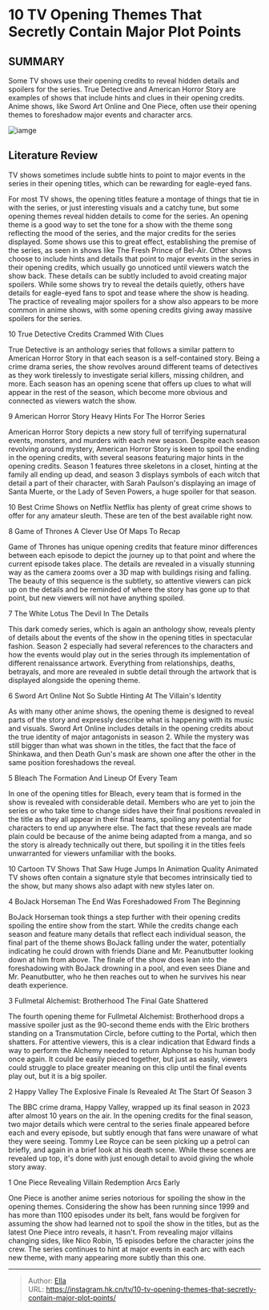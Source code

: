 # 10 TV Opening Themes That Secretly Contain Major Plot Points


## SUMMARY 


 Some TV shows use their opening credits to reveal hidden details and spoilers for the series. 
 True Detective and American Horror Story are examples of shows that include hints and clues in their opening credits. 
 Anime shows, like Sword Art Online and One Piece, often use their opening themes to foreshadow major events and character arcs. 

![iamge](https://static1.srcdn.com/wordpress/wp-content/uploads/2024/01/nico-onepiece-sarahpaulson-ahs-westerosmap.jpg)

## Literature Review

TV shows sometimes include subtle hints to point to major events in the series in their opening titles, which can be rewarding for eagle-eyed fans.




For most TV shows, the opening titles feature a montage of things that tie in with the series, or just interesting visuals and a catchy tune, but some opening themes reveal hidden details to come for the series. An opening theme is a good way to set the tone for a show with the theme song reflecting the mood of the series, and the major credits for the series displayed. Some shows use this to great effect, establishing the premise of the series, as seen in shows like The Fresh Prince of Bel-Air.
Other shows choose to include hints and details that point to major events in the series in their opening credits, which usually go unnoticed until viewers watch the show back. These details can be subtly included to avoid creating major spoilers. While some shows try to reveal the details quietly, others have details for eagle-eyed fans to spot and tease where the show is heading. The practice of revealing major spoilers for a show also appears to be more common in anime shows, with some opening credits giving away massive spoilers for the series.









 








 10  True Detective 
Credits Crammed With Clues


True Detective is an anthology series that follows a similar pattern to American Horror Story in that each season is a self-contained story. Being a crime drama series, the show revolves around different teams of detectives as they work tirelessly to investigate serial killers, missing children, and more. Each season has an opening scene that offers up clues to what will appear in the rest of the season, which become more obvious and connected as viewers watch the show.





 9  American Horror Story 
Heavy Hints For The Horror Series


American Horror Story depicts a new story full of terrifying supernatural events, monsters, and murders with each new season. Despite each season revolving around mystery, American Horror Story is keen to spoil the ending in the opening credits, with several seasons featuring major hints in the opening credits. Season 1 features three skeletons in a closet, hinting at the family all ending up dead, and season 3 displays symbols of each witch that detail a part of their character, with Sarah Paulson&#39;s displaying an image of Santa Muerte, or the Lady of Seven Powers, a huge spoiler for that season.
            
 
 10 Best Crime Shows on Netflix 
Netflix has plenty of great crime shows to offer for any amateur sleuth. These are ten of the best available right now.








 8  Game of Thrones 
A Clever Use Of Maps To Recap


Game of Thrones has unique opening credits that feature minor differences between each episode to depict the journey up to that point and where the current episode takes place. The details are revealed in a visually stunning way as the camera zooms over a 3D map with buildings rising and falling. The beauty of this sequence is the subtlety, so attentive viewers can pick up on the details and be reminded of where the story has gone up to that point, but new viewers will not have anything spoiled.





 7  The White Lotus 
The Devil In The Details


This dark comedy series, which is again an anthology show, reveals plenty of details about the events of the show in the opening titles in spectacular fashion. Season 2 especially had several references to the characters and how the events would play out in the series through its implementation of different renaissance artwork. Everything from relationships, deaths, betrayals, and more are revealed in subtle detail through the artwork that is displayed alongside the opening theme.





 6  Sword Art Online 
Not So Subtle Hinting At The Villain&#39;s Identity


As with many other anime shows, the opening theme is designed to reveal parts of the story and expressly describe what is happening with its music and visuals. Sword Art Online includes details in the opening credits about the true identity of major antagonists in season 2. While the mystery was still bigger than what was shown in the titles, the fact that the face of Shinkawa, and then Death Gun&#39;s mask are shown one after the other in the same position foreshadows the reveal.





 5  Bleach 
The Formation And Lineup Of Every Team


In one of the opening titles for Bleach, every team that is formed in the show is revealed with considerable detail. Members who are yet to join the series or who take time to change sides have their final positions revealed in the title as they all appear in their final teams, spoiling any potential for characters to end up anywhere else. The fact that these reveals are made plain could be because of the anime being adapted from a manga, and so the story is already technically out there, but spoiling it in the titles feels unwarranted for viewers unfamiliar with the books.
            
 
 10 Cartoon TV Shows That Saw Huge Jumps In Animation Quality 
Animated TV shows often contain a signature style that becomes intrinsically tied to the show, but many shows also adapt with new styles later on.








 4  BoJack Horseman 
The End Was Foreshadowed From The Beginning


BoJack Horseman took things a step further with their opening credits spoiling the entire show from the start. While the credits change each season and feature many details that reflect each individual season, the final part of the theme shows BoJack falling under the water, potentially indicating he could drown with friends Diane and Mr. Peanutbutter looking down at him from above. The finale of the show does lean into the foreshadowing with BoJack drowning in a pool, and even sees Diane and Mr. Peanutbutter, who he then reaches out to when he survives his near death experience.





 3  Fullmetal Alchemist: Brotherhood 
The Final Gate Shattered


The fourth opening theme for Fullmetal Alchemist: Brotherhood drops a massive spoiler just as the 90-second theme ends with the Elric brothers standing on a Transmutation Circle, before cutting to the Portal, which then shatters. For attentive viewers, this is a clear indication that Edward finds a way to perform the Alchemy needed to return Alphonse to his human body once again. It could be easily pieced together, but just as easily, viewers could struggle to place greater meaning on this clip until the final events play out, but it is a big spoiler.





 2  Happy Valley 
The Explosive Finale Is Revealed At The Start Of Season 3


The BBC crime drama, Happy Valley, wrapped up its final season in 2023 after almost 10 years on the air. In the opening credits for the final season, two major details which were central to the series finale appeared before each and every episode, but subtly enough that fans were unaware of what they were seeing. Tommy Lee Royce can be seen picking up a petrol can briefly, and again in a brief look at his death scene. While these scenes are revealed up top, it&#39;s done with just enough detail to avoid giving the whole story away.





 1  One Piece 
Revealing Villain Redemption Arcs Early


One Piece is another anime series notorious for spoiling the show in the opening themes. Considering the show has been running since 1999 and has more than 1100 episodes under its belt, fans would be forgiven for assuming the show had learned not to spoil the show in the titles, but as the latest One Piece intro reveals, it hasn&#39;t. From revealing major villains changing sides, like Nico Robin, 15 episodes before the character joins the crew. The series continues to hint at major events in each arc with each new theme, with many appearing more subtly than this one.


---

> Author: [Ella](https://instagram.hk.cn/)  
> URL: https://instagram.hk.cn/tv/10-tv-opening-themes-that-secretly-contain-major-plot-points/  

